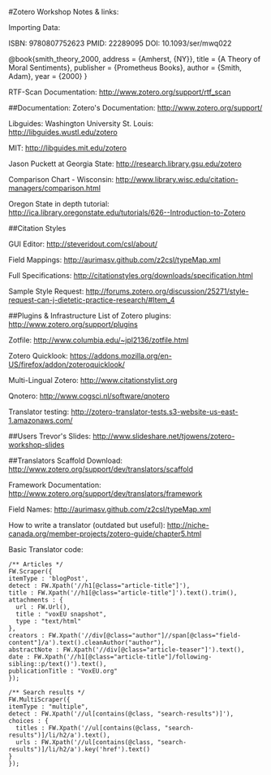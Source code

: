 #Zotero Workshop Notes \& links:

Importing Data:

ISBN: 9780807752623
PMID: 22289095
DOI: 10.1093/ser/mwq022

@book{smith_theory_2000, 
	address = {Amherst, {NY}}, 
	title = {A Theory of Moral Sentiments}, 
	publisher = {Prometheus Books}, 
	author = {Smith, Adam}, 
	year = {2000} 
}

RTF-Scan Documentation: http://www.zotero.org/support/rtf_scan

##Documentation:
Zotero's Documentation: http://www.zotero.org/support/

Libguides:
Washington University St. Louis: http://libguides.wustl.edu/zotero

MIT: http://libguides.mit.edu/zotero

Jason Puckett at  Georgia State: http://research.library.gsu.edu/zotero

Comparison Chart - Wisconsin: http://www.library.wisc.edu/citation-managers/comparison.html

Oregon State in depth tutorial: http://ica.library.oregonstate.edu/tutorials/626--Introduction-to-Zotero


##Citation Styles

GUI Editor: http://steveridout.com/csl/about/

Field Mappings: http://aurimasv.github.com/z2csl/typeMap.xml

Full Specifications: http://citationstyles.org/downloads/specification.html

Sample Style Request: http://forums.zotero.org/discussion/25271/style-request-can-j-dietetic-practice-research/#Item_4



##Plugins & Infrastructure
List of Zotero plugins: http://www.zotero.org/support/plugins

Zotfile: http://www.columbia.edu/~jpl2136/zotfile.html

Zotero Quicklook: https://addons.mozilla.org/en-US/firefox/addon/zoteroquicklook/

Multi-Lingual Zotero: http://www.citationstylist.org

Qnotero: http://www.cogsci.nl/software/qnotero

Translator testing: http://zotero-translator-tests.s3-website-us-east-1.amazonaws.com/

##Users
Trevor's Slides: http://www.slideshare.net/tjowens/zotero-workshop-slides

##Translators
Scaffold Download: http://www.zotero.org/support/dev/translators/scaffold

Framework Documentation: http://www.zotero.org/support/dev/translators/framework

Field Names: http://aurimasv.github.com/z2csl/typeMap.xml

How to write a translator (outdated but useful): http://niche-canada.org/member-projects/zotero-guide/chapter5.html

Basic Translator code:

~~~~~
/** Articles */
FW.Scraper({
itemType : 'blogPost',
detect : FW.Xpath('//h1[@class="article-title"]'),
title : FW.Xpath('//h1[@class="article-title"]').text().trim(),
attachments : {
  url : FW.Url(),
  title : "voxEU snapshot",
  type : "text/html"
},
creators : FW.Xpath('//div[@class="author"]//span[@class="field-content"]/a').text().cleanAuthor("author"),
abstractNote : FW.Xpath('//div[@class="article-teaser"]').text(),
date : FW.Xpath('//h1[@class="article-title"]/following-sibling::p/text()').text(),
publicationTitle : "VoxEU.org"
});
 
/** Search results */
FW.MultiScraper({
itemType : "multiple",
detect : FW.Xpath('//ul[contains(@class, "search-results")]'),
choices : {
  titles : FW.Xpath('//ul[contains(@class, "search-results")]/li/h2/a').text(),
  urls : FW.Xpath('//ul[contains(@class, "search-results")]/li/h2/a').key('href').text()
}
});
~~~~~~~~

